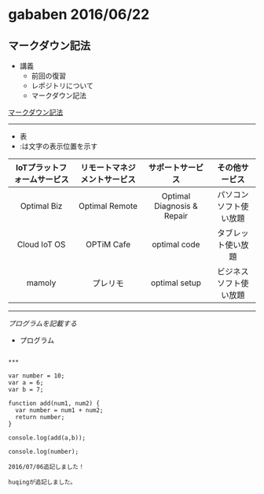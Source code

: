 ﻿# gababen 2016/06/22
## マークダウン記法
* 講義
   * 前回の復習
   * レポジトリについて
   * マークダウン記法

[マークダウン記法](http://kojika17.com/2013/01/starting-markdown.html)

***

* 表
 * :は文字の表示位置を示す

|IoTプラットフォームサービス|リモートマネジメントサービス|サポートサービス|その他サービス|
|:--------------------------:|:---------------------------:|:---------------:|:-------------:|
|Optimal Biz|Optimal Remote|Optimal Diagnosis & Repair |パソコンソフト使い放題|農業×IT|
|Cloud IoT OS|OPTiM Cafe|optimal code|タブレット使い放題|
|mamoly|プレリモ|optimal setup|ビジネスソフト使い放題|

***
*プログラムを記載する*

 * プログラム
```

***

var number = 10;
var a = 6;
var b = 7;

function add(num1, num2) {
  var number = num1 + num2;
  return number;
}

console.log(add(a,b));

console.log(number);

2016/07/06追記しました！

huqingが追記しました。
